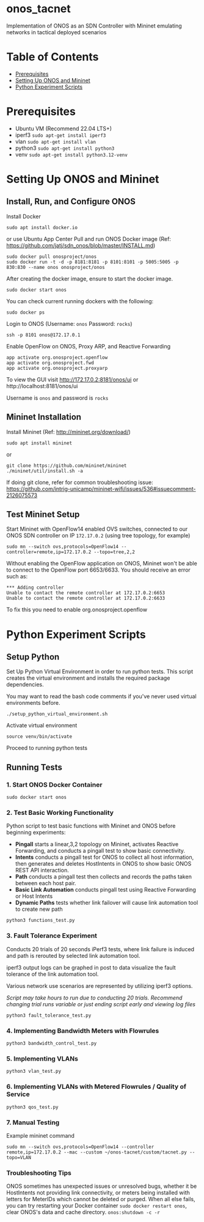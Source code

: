 # onos_tacnet
Implementation of ONOS as an SDN Controller with Mininet emulating networks in tactical deployed scenarios

# Table of Contents
- [Prerequisites](#prerequisites)
- [Setting Up ONOS and Mininet](#setting-up-onos-and-mininet)
- [Python Experiment Scripts](#python-experiment-scripts)

# Prerequisites
- Ubuntu VM (Recommend 22.04 LTS+)
- iperf3 ```sudo apt-get install iperf3```
- vlan ```sudo apt-get install vlan```
- python3 ```sudo apt-get install python3```
- venv ```sudo apt-get install python3.12-venv```

# Setting Up ONOS and Mininet
## Install, Run, and Configure ONOS
Install Docker
```
sudo apt install docker.io
```
or use Ubuntu App Center
Pull and run ONOS Docker image (Ref: https://github.com/jatj/sdn_onos/blob/master/INSTALL.md)
```
sudo docker pull onosproject/onos
sudo docker run -t -d -p 8181:8181 -p 8101:8101 -p 5005:5005 -p 830:830 --name onos onosproject/onos
```
After creating the docker image, ensure to start the docker image.
```
sudo docker start onos
```
You can check current running dockers with the following:
```
sudo docker ps
```
Login to ONOS (Username: ```onos```  Password: ```rocks```)
```
ssh -p 8101 onos@172.17.0.1
```
Enable OpenFlow on ONOS, Proxy ARP, and Reactive Forwarding
```
app activate org.onosproject.openflow
app activate org.onosproject.fwd
app activate org.onosproject.proxyarp
```
To view the GUI visit http://172.17.0.2:8181/onos/ui or http://localhost:8181/onos/ui

Username is ```onos``` and password is ```rocks```

## Mininet Installation
Install Mininet (Ref: http://mininet.org/download/)
```
sudo apt install mininet
```
or
```
git clone https://github.com/mininet/mininet
./mininet/util/install.sh -a
```
If doing git clone, refer for common troubleshooting issue: https://github.com/intrig-unicamp/mininet-wifi/issues/536#issuecomment-2126075573

## Test Mininet Setup
Start Mininet with OpenFlow14 enabled OVS switches, connected to our ONOS SDN controller on IP ```172.17.0.2``` (using tree topology, for example)
```
sudo mn --switch ovs,protocols=OpenFlow14 --controller=remote,ip=172.17.0.2 --topo=tree,2,2
```

Without enabling the OpenFlow application on ONOS, Mininet won't be able to connect to the OpenFlow port 6653/6633. You should receive an error such as: 
```
*** Adding controller
Unable to contact the remote controller at 172.17.0.2:6653
Unable to contact the remote controller at 172.17.0.2:6633
```
To fix this you need to enable org.onosproject.openflow

# Python Experiment Scripts
## Setup Python
Set Up Python Virtual Environment in order to run python tests.
This script creates the virtual environment and installs the required package dependencies. 

You may want to read the bash code comments if you've never used virtual environments before.
```
./setup_python_virtual_environment.sh
```
Activate virtual environment
```
source venv/bin/activate
```
Proceed to running python tests

## Running Tests
### 1. Start ONOS Docker Container
```
sudo docker start onos
```

### 2. Test Basic Working Functionality
Python script to test basic functions with Mininet and ONOS before beginning experiments:
- **Pingall** starts a linear,3,2 topology on Mininet, activates Reactive Forwarding, and conducts a pingall test to show basic connectivity.
- **Intents** conducts a pingall test for ONOS to collect all host information, then generates and deletes HostIntents in ONOS to show basic ONOS REST API interaction.
- **Path** conducts a pingall test then collects and records the paths taken between each host pair.
- **Basic Link Automation** conducts pingall test using Reactive Forwarding or Host Intents
- **Dynamic Paths** tests whether link failover will cause link automation tool to create new path

```
python3 functions_test.py
```

### 3. Fault Tolerance Experiment
Conducts 20 trials of 20 seconds iPerf3 tests, where link failure is induced and path is rerouted by selected link automation tool. 

iperf3 output logs can be graphed in post to data visualize the fault tolerance of the link automation tool. 

Various network use scenarios are represented by utilizing iperf3 options.

*Script may take hours to run due to conducting 20 trials. Recommend changing trial runs variable or just ending script early and viewing log files*
```
python3 fault_tolerance_test.py
```

### 4. Implementing Bandwidth Meters with Flowrules
```
python3 bandwidth_control_test.py
```

### 5. Implementing VLANs
```
python3 vlan_test.py
```

### 6. Implementing VLANs with Metered Flowrules / Quality of Service
```
python3 qos_test.py
```

### 7. Manual Testing
Example mininet command
```
sudo mn --switch ovs,protocols=OpenFlow14 --controller remote,ip=172.17.0.2 --mac --custom ~/onos-tacnet/custom/tacnet.py --topo=VLAN
```

### Troubleshooting Tips
ONOS sometimes has unexpected issues or unresolved bugs, whether it be HostIntents not providing link connectivity, or meters being installed with letters for MeterIDs which cannot be deleted or purged. When all else fails, you can try restarting your Docker container ```sudo docker restart onos```, clear ONOS's data and cache directory. ```onos:shutdown -c -r```
